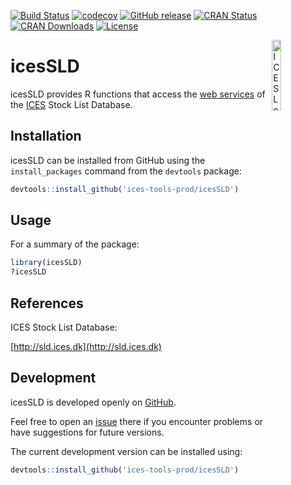 [![Build Status](https://travis-ci.org/ices-tools-prod/icesSLD.svg?branch=master)](https://travis-ci.org/ices-tools-prod/icesSLD)
[![codecov](https://codecov.io/gh/ices-tools-prod/icesSLD/branch/master/graph/badge.svg)](https://codecov.io/gh/ices-tools-prod/icesSLD)
[![GitHub release](https://img.shields.io/github/release/ices-tools-prod/icesSLD.svg?maxAge=2592000)]()
[![CRAN Status](http://www.r-pkg.org/badges/version/icesSLD)](https://cran.r-project.org/package=icesSLD)
[![CRAN Downloads](http://cranlogs.r-pkg.org/badges/grand-total/icesSLD)](https://cran.r-project.org/package=icesSLD)
[![License](https://img.shields.io/badge/license-GPL%20(%3E%3D%202)-blue.svg)](https://www.gnu.org/licenses/gpl-3.0.en.html)

[<img align="right" alt="ICES Logo" width="17%" height="17%" src="http://www.ices.dk/_layouts/15/1033/images/icesimg/iceslogo.png">](http://www.ices.dk/Pages/default.aspx)

icesSLD
======

icesSLD provides R functions that access the
[web services](http://stocklist.ices.dk/Services/) of the
[ICES](http://www.ices.dk/Pages/default.aspx) Stock List Database.

<!-- icesSLD is implemented as an [R](https://www.r-project.org) package and
available on [CRAN](https://cran.r-project.org/package=icesSLD). -->

Installation
------------

icesSLD can be installed from GitHub using the `install_packages` command from
the `devtools` package:

```R
devtools::install_github('ices-tools-prod/icesSLD')
```

Usage
-----

For a summary of the package:

```R
library(icesSLD)
?icesSLD
```

References
----------

ICES Stock List Database:

[http://sld.ices.dk](http://sld.ices.dk)

Development
-----------

icesSLD is developed openly on
[GitHub](https://github.com/ices-tools-prod/icesSLD).

Feel free to open an [issue](https://github.com/ices-tools-prod/icesSLD/issues)
there if you encounter problems or have suggestions for future versions.

The current development version can be installed using:

```R
devtools::install_github('ices-tools-prod/icesSLD')
```
